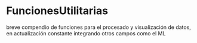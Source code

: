 # FuncionesUtilitarias
breve compendio de funciones para el procesado y visualización de datos, en actualización constante integrando otros campos como el ML
